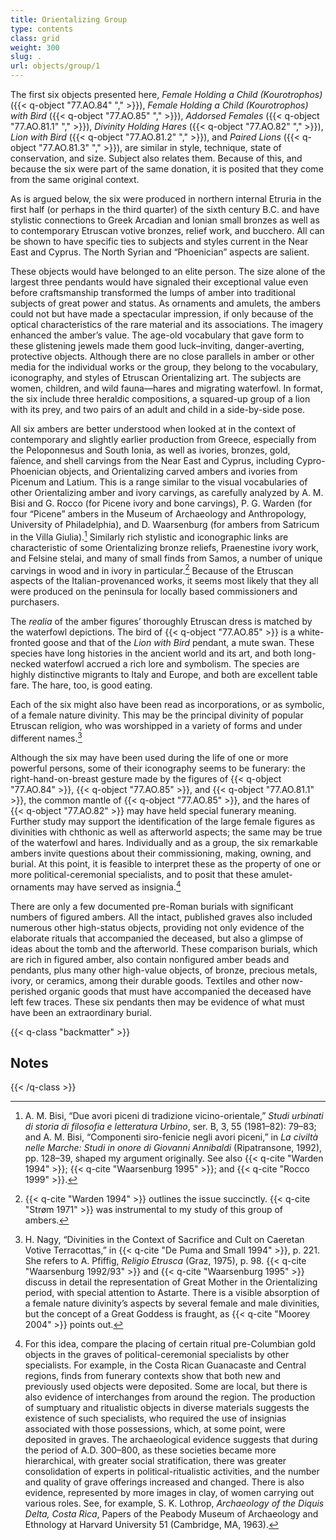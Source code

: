 ```yaml
---
title: Orientalizing Group
type: contents
class: grid
weight: 300
slug: .
url: objects/group/1
---
```


The first six objects presented here, *Female Holding a Child (Kourotrophos)* ({{< q-object "77.AO.84" "," >}}), *Female Holding a Child (Kourotrophos) with Bird* ({{< q-object "77.AO.85" "," >}}), *Addorsed Females* ({{< q-object "77.AO.81.1" "," >}}), *Divinity Holding Hares* ({{< q-object "77.AO.82" "," >}}), *Lion with Bird* ({{< q-object "77.AO.81.2" "," >}}), and *Paired Lions* ({{< q-object "77.AO.81.3" "," >}}), are similar in style, technique, state of conservation, and size. Subject also relates them. Because of this, and because the six were part of the same donation, it is posited that they come from the same original context.

As is argued below, the six were produced in northern internal Etruria in the first half (or perhaps in the third quarter) of the sixth century B.C. and have stylistic connections to Greek Arcadian and Ionian small bronzes as well as to contemporary Etruscan votive bronzes, relief work, and bucchero. All can be shown to have specific ties to subjects and styles current in the Near East and Cyprus. The North Syrian and “Phoenician” aspects are salient.

These objects would have belonged to an elite person. The size alone of the largest three pendants would have signaled their exceptional value even before craftsmanship transformed the lumps of amber into traditional subjects of great power and status. As ornaments and amulets, the ambers could not but have made a spectacular impression, if only because of the optical characteristics of the rare material and its associations. The imagery enhanced the amber’s value. The age-old vocabulary that gave form to these glistening jewels made them good luck–inviting, danger-averting, protective objects. Although there are no close parallels in amber or other media for the individual works or the group, they belong to the vocabulary, iconography, and styles of Etruscan Orientalizing art. The subjects are women, children, and wild fauna—hares and migrating waterfowl. In format, the six include three heraldic compositions, a squared-up group of a lion with its prey, and two pairs of an adult and child in a side-by-side pose.

All six ambers are better understood when looked at in the context of contemporary and slightly earlier production from Greece, especially from the Peloponnesus and South Ionia, as well as ivories, bronzes, gold, faïence, and shell carvings from the Near East and Cyprus, including Cypro-Phoenician objects, and Orientalizing carved ambers and ivories from Picenum and Latium. This is a range similar to the visual vocabularies of other Orientalizing amber and ivory carvings, as carefully analyzed by A. M. Bisi and G. Rocco (for Picene ivory and bone carvings), P. G. Warden (for four “Picene” ambers in the Museum of Archaeology and Anthropology, University of Philadelphia), and D. Waarsenburg (for ambers from Satricum in the Villa Giulia).[^1] Similarly rich stylistic and iconographic links are characteristic of some Orientalizing bronze reliefs, Praenestine ivory work, and Felsine stelai, and many of small finds from Samos, a number of unique carvings in wood and in ivory in particular.[^2] Because of the Etruscan aspects of the Italian-provenanced works, it seems most likely that they all were produced on the peninsula for locally based commissioners and purchasers.

The *realia* of the amber figures’ thoroughly Etruscan dress is matched by the waterfowl depictions. The bird of {{< q-object "77.AO.85" >}} is a white-fronted goose and that of the *Lion with Bird* pendant, a mute swan. These species have long histories in the ancient world and its art, and both long-necked waterfowl accrued a rich lore and symbolism. The species are highly distinctive migrants to Italy and Europe, and both are excellent table fare. The hare, too, is good eating.

Each of the six might also have been read as incorporations, or as symbolic, of a female nature divinity. This may be the principal divinity of popular Etruscan religion, who was worshipped in a variety of forms and under different names.[^3]

Although the six may have been used during the life of one or more powerful persons, some of their iconography seems to be funerary: the right-hand-on-breast gesture made by the figures of {{< q-object "77.AO.84" >}}, {{< q-object "77.AO.85" >}}, and {{< q-object "77.AO.81.1" >}}, the common mantle of {{< q-object "77.AO.85" >}}, and the hares of {{< q-object "77.AO.82" >}} may have held special funerary meaning. Further study may support the identification of the large female figures as divinities with chthonic as well as afterworld aspects; the same may be true of the waterfowl and hares. Individually and as a group, the six remarkable ambers invite questions about their commissioning, making, owning, and burial. At this point, it is feasible to interpret these as the property of one or more political-ceremonial specialists, and to posit that these amulet-ornaments may have served as insignia.[^4]

There are only a few documented pre-Roman burials with significant numbers of figured ambers. All the intact, published graves also included numerous other high-status objects, providing not only evidence of the elaborate rituals that accompanied the deceased, but also a glimpse of ideas about the tomb and the afterworld. These comparison burials, which are rich in figured amber, also contain nonfigured amber beads and pendants, plus many other high-value objects, of bronze, precious metals, ivory, or ceramics, among their durable goods. Textiles and other now-perished organic goods that must have accompanied the deceased have left few traces. These six pendants then may be evidence of what must have been an extraordinary burial.

{{< q-class "backmatter" >}}
## Notes
{{< /q-class >}}

[^1]: A. M. Bisi, “Due avori piceni di tradizione vicino-orientale,” *Studi urbinati di storia di filosofia e letteratura Urbino*, ser. B, 3, 55 (1981–82): 79–83; and A. M. Bisi, “Componenti siro-fenicie negli avori piceni,” in *La civiltà nelle Marche: Studi in onore di Giovanni Annibaldi* (Ripatransone, 1992), pp. 128–39, shaped my argument originally. See also {{< q-cite "Warden 1994" >}}; {{< q-cite "Waarsenburg 1995" >}}; and {{< q-cite "Rocco 1999" >}}.

[^2]: {{< q-cite "Warden 1994" >}} outlines the issue succinctly. {{< q-cite "Strøm 1971" >}} was instrumental to my study of this group of ambers.

[^3]: H. Nagy, “Divinities in the Context of Sacrifice and Cult on Caeretan Votive Terracottas,” in {{< q-cite "De Puma and Small 1994" >}}, p. 221. She refers to A. Pfiffig, *Religio Etrusca* (Graz, 1975), p. 98. {{< q-cite "Waarsenburg 1992/93" >}} and {{< q-cite "Waarsenburg 1995" >}} discuss in detail the representation of Great Mother in the Orientalizing period, with special attention to Astarte. There is a visible absorption of a female nature divinity’s aspects by several female and male divinities, but the concept of a Great Goddess is fraught, as {{< q-cite "Moorey 2004" >}} points out.

[^4]: For this idea, compare the placing of certain ritual pre-Columbian gold objects in the graves of political-ceremonial specialists by other specialists. For example, in the Costa Rican Guanacaste and Central regions, finds from funerary contexts show that both new and previously used objects were deposited. Some are local, but there is also evidence of interchanges from around the region. The production of sumptuary and ritualistic objects in diverse materials suggests the existence of such specialists, who required the use of insignias associated with those possessions, which, at some point, were deposited in graves. The archaeological evidence suggests that during the period of A.D. 300–800, as these societies became more hierarchical, with greater social stratification, there was greater consolidation of experts in political-ritualistic activities, and the number and quality of grave offerings increased and changed. There is also evidence, represented by more images in clay, of women carrying out various roles. See, for example, S. K. Lothrop, *Archaeology of the Diquis Delta, Costa Rica*, Papers of the Peabody Museum of Archaeology and Ethnology at Harvard University 51 (Cambridge, MA, 1963).
